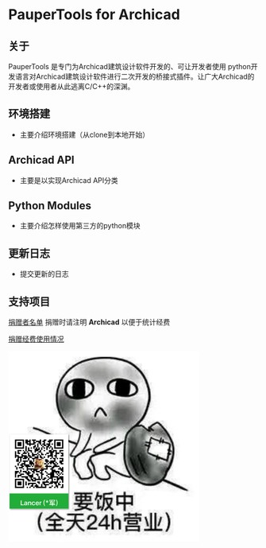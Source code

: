 # PauperTools for Archicad

## 关于

PauperTools 是专门为Archicad建筑设计软件开发的、可让开发者使用
python开发语言对Archicad建筑设计软件进行二次开发的桥接式插件。让广大Archicad的开发者或使用者从此逃离C/C++的深渊。

## 环境搭建

* 主要介绍环境搭建（从clone到本地开始） 

## Archicad API

* 主要是以实现Archicad API分类

## Python Modules

* 主要介绍怎样使用第三方的python模块

## 更新日志

* 提交更新的日志

## 支持项目

[捐赠者名单](Donation/Donor.md) 捐赠时请注明 **Archicad** 以便于统计经费

[捐赠经费使用情况](Donation/UseOfFunds.md)

<img src="Imgs/wechat_donation.jpg" width="384px" height="384px" />


